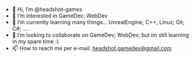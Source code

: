 - 👋 Hi, I’m @headshot-games
- 👀 I’m interested in GameDev; WebDev
- 🌱 I’m currently learning many things... UnrealEngine; C++; Linux; Git; C#; ....
- 💞️ I’m looking to collaborate on GameDev; WebDev; but im still learning in my spare time :)
- 📫 How to reach me per e-mail: headshot.gamedev@gmail.com
